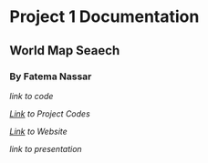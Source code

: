 <!-- Provides a clear description of the project, production decisions (i.e. technical, design, conceptual, creative etc), influences and inspiration, key challenges and solutions, overall lessons learned as well as potential next steps, and relevant references/resources that were utilized 

![alt text](https://github.com/fnassar/connectionslab/blob/main/week3/assignment/images/WorldMap.jpeg "Wire Frame")
-->
# Project 1 Documentation
## World Map Seaech
### By Fatema Nassar

*link to code*

[*Link*](https://github.com/fnassar/connectionslab/tree/main/Project%201 "Code") *to Project Codes*

[*Link*](https://github.com/fnassar/connectionslab/tree/main/Project%201 "Code") *to Website*


*link to presentation*